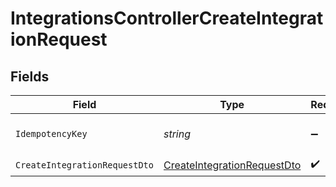 # IntegrationsControllerCreateIntegrationRequest


## Fields

| Field                                                                                 | Type                                                                                  | Required                                                                              | Description                                                                           |
| ------------------------------------------------------------------------------------- | ------------------------------------------------------------------------------------- | ------------------------------------------------------------------------------------- | ------------------------------------------------------------------------------------- |
| `IdempotencyKey`                                                                      | *string*                                                                              | :heavy_minus_sign:                                                                    | A header for idempotency purposes                                                     |
| `CreateIntegrationRequestDto`                                                         | [CreateIntegrationRequestDto](../../Models/Components/CreateIntegrationRequestDto.md) | :heavy_check_mark:                                                                    | N/A                                                                                   |